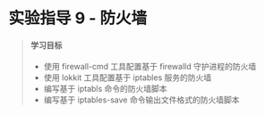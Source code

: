 # 实验指导 9 - 防火墙

>#### 学习目标
> * 使用 firewall-cmd 工具配置基于 firewalld 守护进程的防火墙
> * 使用 lokkit 工具配置基于 iptables 服务的防火墙
> * 编写基于 iptabls 命令的防火墙脚本
> * 编写基于 iptables-save 命令输出文件格式的防火墙脚本


